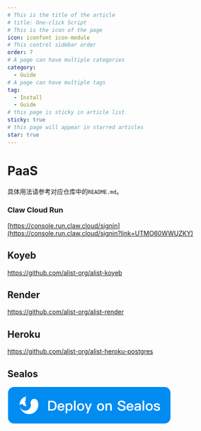 ```yaml
---
# This is the title of the article
# title: One-click Script
# This is the icon of the page
icon: iconfont icon-module
# This control sidebar order
order: 7
# A page can have multiple categories
category:
  - Guide
# A page can have multiple tags
tag:
  - Install
  - Guide
# this page is sticky in article list
sticky: true
# this page will appear in starred articles
star: true
---
```


# PaaS

具体用法请参考对应仓库中的`README.md`。

### Claw Cloud Run
[https://console.run.claw.cloud/signin](https://console.run.claw.cloud/signin?link=UTMO60WWUZKY)

## **Koyeb**

https://github.com/alist-org/alist-koyeb

## **Render**

https://github.com/alist-org/alist-render

## **Heroku**

https://github.com/alist-org/alist-heroku-postgres

## **Sealos**
[![](https://raw.githubusercontent.com/labring-actions/templates/main/Deploy-on-Sealos.svg)](https://cloud.sealos.io/?openapp=system-template%3FtemplateName%3Dalist)
